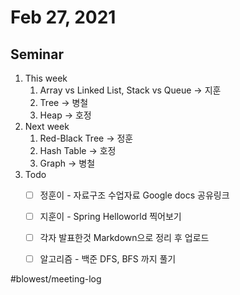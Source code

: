 # Feb 27, 2021
## Seminar
1. This week
	1. Array vs Linked List, Stack vs Queue -> 지훈
	2. Tree -> 병철
	3. Heap -> 호정
2. Next week
	1. Red-Black Tree -> 정훈
	2. Hash Table -> 호정
	3. Graph -> 병철
3. Todo
	- [ ] 정훈이 - 자료구조 수업자료 Google docs 공유링크
	- [ ] 지훈이 - Spring Helloworld 찍어보기
	- [ ] 각자 발표한것 Markdown으로 정리 후 업로드
	- [ ] 알고리즘 - 백준 DFS, BFS 까지 풀기



#blowest/meeting-log
